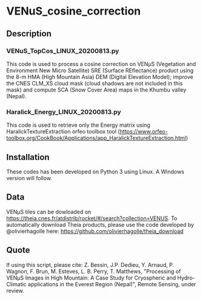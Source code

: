 # VENuS_cosine_correction

## Description
### VENuS_TopCos_LINUX_20200813.py
 This code is used to process a cosine correction on VENµS (Vegetation and Environment New Micro Satellite) SRE (Surface REflectance) product using the 8-m HMA (High Mountain Asia) DEM (Digital Elevation Model); improve the CNES CLM_XS cloud mask (cloud shadows are not included in this mask) and 
 compute SCA (Snow Cover Area) maps in the Khumbu valley (Nepal).
### Haralick_Energy_LINUX_20200813.py
 This code is used to retrieve only the Energy matrix using HaralickTextureExtraction orfeo toolbox tool (https://www.orfeo-toolbox.org/CookBook/Applications/app_HaralickTextureExtraction.html)

## Installation
 These codes has been developed on Python 3 using Linux. A Windows version will follow.
 
## Data
VENµS tiles can be dowloaded on https://theia.cnes.fr/atdistrib/rocket/#/search?collection=VENUS. To automatically download Theia products, please use the code developed by @olivierhagolle here: https://github.com/olivierhagolle/theia_download

## Quote
If using this script, please cite: Z. Bessin, J.P. Dedieu, Y. Arnaud, P. Wagnon, F. Brun, M. Esteves, L. B. Perry, T. Matthews, "Processing of VENµS Images in High Mountain: A Case Study for Cryospheric and Hydro-Climatic applications in the Everest Region (Nepal)", Remote Sensing, under review.
